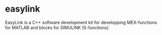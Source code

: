 # easylink
EasyLink is a C++ software development kit for developping MEX-functions  for MATLAB and blocks for SIMULINK (S-functions)
